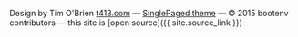 

Design by Tim O'Brien [t413.com](http://t413.com/)
&mdash;
[SinglePaged theme](https://github.com/t413/SinglePaged)
&mdash;
&copy; 2015 bootenv contributors
&mdash;
this site is [open source]({{ site.source_link }})

